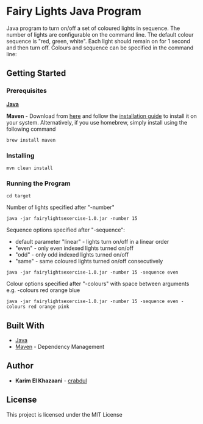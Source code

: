 # Fairy Lights Java Program

 Java program to turn on/off a set of coloured lights in sequence. 
 The number of lights are configurable on the command line. 
 The default colour sequence is "red, green, white".
 Each light should remain on for 1 second and then turn off.
 Colours and sequence can be specified in the command line:

## Getting Started

### Prerequisites

**[Java](https://java.com/en/download/)** 

**Maven** - Download from [here](https://maven.apache.org/install.html) and follow the [installation guide](https://maven.apache.org/install.html) to install it on your system.
Alternatively, if you use homebrew, simply install using the following command

```
brew install maven
```

### Installing

```
mvn clean install 
```

### Running the Program
```
cd target
```

Number of lights specified after "-number"

```
java -jar fairylightsexercise-1.0.jar -number 15
```

Sequence options specified after "-sequence":
 - default parameter "linear" - lights turn on/off in a linear order
 - "even" - only even indexed lights turned on/off
 - "odd" - only odd indexed lights turned on/off
 - "same" - same coloured lights turned on/off consecutively
 
```
java -jar fairylightsexercise-1.0.jar -number 15 -sequence even
```
 
 Colour options specified after "-colours" with space between arguments
 e.g. -colours red orange blue

```
java -jar fairylightsexercise-1.0.jar -number 15 -sequence even -colours red orange pink
```

## Built With

* [Java](https://java.com/en/download/)
* [Maven](https://maven.apache.org/) - Dependency Management

## Author

* **Karim El Khazaani** - [crabdul](https://github.com/crabdul)

## License

This project is licensed under the MIT License
